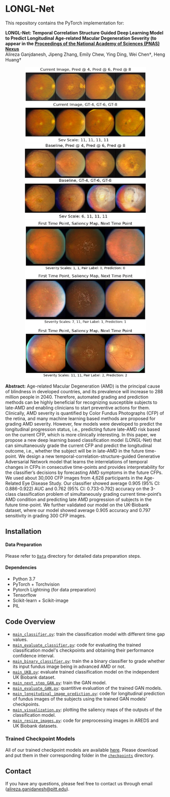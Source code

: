# LONGL-Net

This repository contains the PyTorch implementation for:

**LONGL-Net: Temporal Correlation Structure Guided Deep Learning Model to Predict Longitudinal Age-related Macular Degeneration Severity (to appear in the [Proceedings of the National Academy of Sciences (PNAS) Nexus](https://academic.oup.com/pnasnexus)**<br/>Alireza Ganjdanesh, Jipeng Zhang, Emily Chew, Ying Ding, Wei Chen&dagger;, Heng Huang&dagger;

<div align="center">
    <img style="display: inline" src=./Figures/LongitudinalPred.png width = '381px' height = '238px'>
    <img style="display: inline" src=./Figures/ProgressedMainText1.png width = '381px' height = '238px'>
</div>
<div align="center">
    <img style="display: inline" src=./Figures/saliency.png width = '381px' height = '498px'>
</div>

**Abstract:** Age-related Macular Degeneration (AMD) is the principal cause of blindness in developed countries, and its prevalence will increase to 288 million people in 2040. Therefore, automated grading and prediction methods can be highly beneficial for recognizing susceptible subjects to late-AMD and enabling clinicians to start preventive actions for them. Clinically, AMD severity is quantified by Color Fundus Photographs (CFP) of the retina, and many machine learning based methods are proposed for grading AMD severity. However, few models were developed to predict the longitudinal progression status, i.e., predicting future late-AMD risk based on the current CFP, which is more clinically interesting. In this paper, we propose a new deep learning based classification model (LONGL-Net) that can simultaneously grade the current CFP and predict the longitudinal outcome, i.e., whether the subject will be in late-AMD in the future time-point. We design a new temporal-correlation-structure-guided Generative Adversarial Network model that learns the interrelations of temporal changes in CFPs in consecutive time-points and provides interpretability for the classifier’s decisions by forecasting AMD symptoms in the future CFPs. We used about 30,000 CFP images from 4,628 participants in the Age-Related Eye Disease Study. Our classifier showed average 0.905 (95% CI: 0.886-0.922) AUC and 0.762 (95% CI: 0.733-0.792) accuracy on the 3-class classification problem of simultaneously grading current time-point’s AMD condition and predicting late AMD progression of subjects in the future time-point. We further validated our model on the UK-Biobank dataset, where our model showed average 0.905 accuracy and 0.797 sensitivity in grading 300 CFP images.

## Installation

#### Data Preparation
Please refer to [`Data`](./Data) directory for detailed data preparation steps.

#### Dependencies
- Python 3.7 
- PyTorch + Torchvision
- Pytorch Lightning (for data preparation)
- Tensorflow
- Scikit-learn + Scikit-image
- PIL

## Code Overview
- [`main_classifier.py`](main_classifier.py): train the classification model with different time gap values.
- [`main_evaluate_classifier.py`](main_evaluate_classifier.py): code for evaluating the trained classification model's checkpoints and obtaining their performance confidence interval.
- [`main_binary_classifier.py`](main_binary_classifier.py): train the a binary classifier to grade whether its input fundus image being in advanced AMD or not.
- [`main_UKB.py`](main_UKB.py): evaluate trained classification model on the independent UK Biobank dataset.
- [`main_next_step_GAN.py`](main_next_step_GAN.py): train the GAN model.
- [`main_evaluate_GAN.py`](main_evaluate_GAN.py): quantitive evaluation of the trained GAN models.
- [`main_longitudinal_image_prediction.py`](main_longitudinal_image_prediction.py): code for longitudinal prediction of fundus images of the subjects using the trained GAN models' checkpoints.
- [`main_visualization.py`](main_visualization.py): plotting the saliency maps of the outputs of the classification model.
- [`main_resize_images.py`](main_resize_images.py): code for preprocessing images in AREDS and UK Biobank datasets.

### Trained Checkpoint Models
All of our trained checkpoint models are available [here](https://drive.google.com/drive/folders/1fGw8NEiO32e0S5DriuxrI7nbySyNi-gk?usp=sharing). Please download and put them in their corresponding folder in the [`checkpoints`](Models/checkpoints) directory.

## Contact

If you have any questions, please feel free to contact us through email (alireza.ganjdanesh@pitt.edu).
